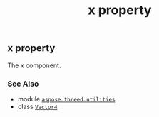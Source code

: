 ﻿---
title: x property
second_title: Aspose.3D for Python via .NET API References
description: 
type: docs
weight: 60
url: /aspose.threed.utilities/vector4/x/
is_root: false
---

## x property


The x component.

### See Also
* module [`aspose.threed.utilities`](../../)
* class [`Vector4`](/3d/python-net/aspose.threed.utilities/vector4)

